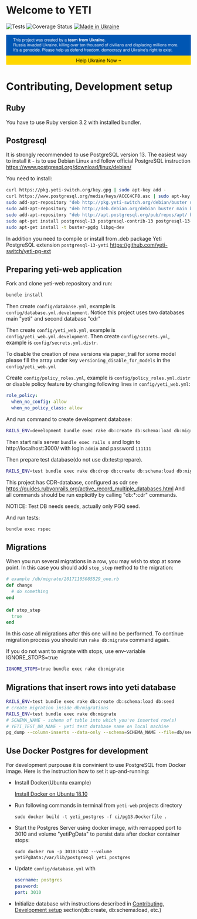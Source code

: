 # Welcome to YETI
![Tests](https://github.com/yeti-switch/yeti-web/workflows/Tests/badge.svg?branch=master)
![Coverage Status](https://img.shields.io/badge/Code%20Coverage-87%25-success?style=flat)
[![Made in Ukraine](https://img.shields.io/badge/made_in-ukraine-ffd700.svg?labelColor=0057b7)](https://stand-with-ukraine.pp.ua)


[![Stand With Ukraine](https://raw.githubusercontent.com/vshymanskyy/StandWithUkraine/main/banner-direct-team.svg)](https://stand-with-ukraine.pp.ua)


# Contributing, Development setup

## Ruby

You have to use Ruby version 3.2 with installed bundler.

## Postgresql

It is strongly recommended to use PostgreSQL version 13.
The easiest way to install it - is to use Debian Linux and follow official PostgreSQL instruction
https://www.postgresql.org/download/linux/debian/

You need to install:

```sh
curl https://pkg.yeti-switch.org/key.gpg | sudo apt-key add -
curl https://www.postgresql.org/media/keys/ACCC4CF8.asc	| sudo apt-key add -
sudo add-apt-repository "deb http://pkg.yeti-switch.org/debian/buster unstable main"
sudo add-apt-repository "deb http://deb.debian.org/debian buster main buster non-free"
sudo add-apt-repository "deb http://apt.postgresql.org/pub/repos/apt/ buster-pgdg main"
sudo apt-get install postgresql-13 postgresql-contrib-13 postgresql-13-prefix postgresql-13-pgq3 postgresql-13-pgq-ext postgresql-13-yeti postgresql-13-pllua
sudo apt-get install -t buster-pgdg libpq-dev
```
In addition you need to compile or install from .deb package Yeti PostgreSQL extension `postgresql-13-yeti` https://github.com/yeti-switch/yeti-pg-ext

## Preparing yeti-web application

Fork and clone yeti-web repository and run:

```sh
bundle install
```

Then create `config/database.yml`, example is `config/database.yml.development`. Notice this project uses two databases main "yeti" and second database "cdr"

Then create `config/yeti_web.yml`, example is `config/yeti_web.yml.development`.
Then create `config/secrets.yml`, example is `config/secrets.yml.distr`.

To disable the creation of new versions via paper_trail for some model please fill the array under key `versioning_disable_for_models` in the `config/yeti_web.yml`

Сreate `config/policy_roles.yml`, example is `config/policy_roles.yml.distr` or disable policy feature by changing following lines in `config/yeti_web.yml`:

```yaml
role_policy:
  when_no_config: allow
  when_no_policy_class: allow
```

And run command to create development database:

```sh
RAILS_ENV=development bundle exec rake db:create db:schema:load db:migrate db:seed
```

Then start rails server `bundle exec rails s` and login to http://localhost:3000/ with
login `admin` and password `111111`

Then prepare test database(do not use db:test:prepare).

```sh
RAILS_ENV=test bundle exec rake db:drop db:create db:schema:load db:migrate db:seed
```

This project has CDR-database, configured as cdr
see https://guides.rubyonrails.org/active_record_multiple_databases.html
And all commands should be run explicitly by calling "db:*:cdr" commands.

NOTICE: Test DB needs seeds, actually only PGQ seed.

And run tests:

```sh
bundle exec rspec
```

## Migrations

When you run several migrations in a row, you may wish to stop at some point. In this case you should add `stop_step` method to the migration:

```ruby
# example /db/migrate/20171105085529_one.rb
def change
  # do something
end

def stop_step
  true
end
```

In this case all migrations after this one will no be performed. To continue migration process you should run `rake db:migrate` command again.

If you do not want to migrate with stops, use env-variable IGNORE_STOPS=true

```sh
IGNORE_STOPS=true bundle exec rake db:migrate
```

## Migrations that insert rows into yeti database

```bash
RAILS_ENV=test bundle exec rake db:create db:schema:load db:seed
# create migration inside db/migrations
RAILS_ENV=test bundle exec rake db:migrate
# SCHEMA_NAME - schema of table into which you've inserted row(s)
# YETI_TEST_DB_NAME - yeti test database name on local machine
pg_dump --column-inserts --data-only --schema=SCHEMA_NAME --file=db/seeds/main/SCHEMA_NAME.sql YETI_TEST_DB_NAME
```

## Use Docker Postgres for development

For development purpouse it is convinient to use PostgreSQL from Docker image. Here is the instruction how to set it up-and-running:

* Install Docker(Ubuntu example)

  [Install Docker on Ubuntu 18.10](https://www.thecodecampus.de/blog/install-docker-on-ubuntu-18-10/)

* Run following commands in terminal from `yeti-web` projects directory

  ```
  sudo docker build -t yeti_postgres -f ci/pg13.Dockerfile .
  ```

* Start the Postgres Server using docker image, with remapped port to 3010 and volume "yetiPgData" to persist data after docker container stops:

  ```
  sudo docker run -p 3010:5432 --volume yetiPgData:/var/lib/postgresql yeti_postgres
  ```

* Update `config/database.yml` with

  ```yml
  username: postgres
  password:
  port: 3010
  ```

* Initialize database with instructions described in [Contributing, Development setup](#contributing-development-setup) section(db:create, db:schema:load, etc.)
